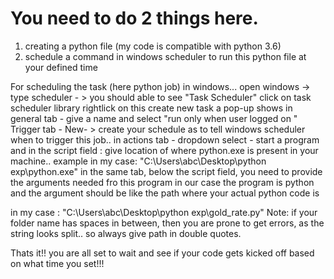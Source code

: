 # You need to do 2 things here.

1. creating a python file (my code is compatible with python 3.6)
2. schedule a command in windows scheduler to run this python file at your defined time 

For scheduling the task (here python job) in windows...
open windows -> type scheduler - > you should able to see "Task Scheduler" 
click on task scheduler library
rightlick on this
create new task
a pop-up shows
in general tab - give a name and select "run only when user logged on "
Trigger tab - New- > create your schedule as to tell windows scheduler when to trigger this job..
in actions tab -  dropdown select - start a program and  in the script field : give location of where python.exe is present in your machine..
example in my case: "C:\Users\abc\Desktop\python exp\python.exe" 
 in the same tab, below the script field, you need to provide the arguments needed fro this program
 in our case the program is python and the argument should be like the path where your actual python code is 
 
 in my case : "C:\Users\abc\Desktop\python exp\gold_rate.py"
 Note: if your folder name has spaces in between, then you are prone to get errors, as the string looks split.. so always give path in double quotes.
 
 
 Thats it!! you are all set to wait and see if your code gets kicked off based on what time you set!!!
